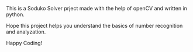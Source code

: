 This is a Soduko Solver prject made with the help of openCV and written in python.

Hope this project helps you understand the basics of number recognition and analyzation.

Happy Coding!
